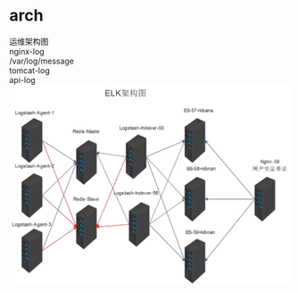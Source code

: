 # arch
运维架构图<br>
 nginx-log<br>
 /var/log/message<br>
 tomcat-log<br>
 api-log<br>
![ELK架构图](https://github.com/zhaowei7/arch/blob/master/elk/elk.jpg)
